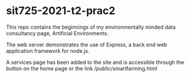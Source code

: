 # sit725-2021-t2-prac2

This repo contains the beginnings of my environmentally minded data consultancy page, Artificial Environments.

The web server demonstrates the use of Express, a back end web application framework for node.js.

A services page has been added to the site and is accessible through the button on the home page or the link /public/smartfarming.html